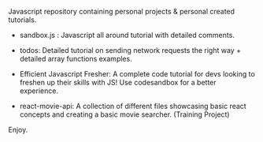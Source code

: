 Javascript repository containing personal projects & personal created tutorials.

- sandbox.js : Javascript all around tutorial with detailed comments.

- todos: Detailed tutorial on sending network requests the right way + detailed array functions examples.

- Efficient Javascript Fresher: A complete code tutorial for devs looking to freshen up their skills with JS! Use codesandbox for a better experience.

- react-movie-api: A collection of different files showcasing basic react concepts and creating a basic movie searcher. (Training Project)

Enjoy.
